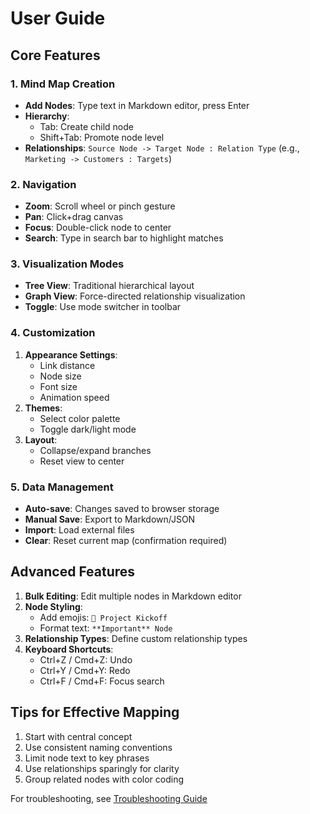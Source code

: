 # User Guide

## Core Features

### 1. Mind Map Creation

- **Add Nodes**: Type text in Markdown editor, press Enter
- **Hierarchy**:
  - Tab: Create child node
  - Shift+Tab: Promote node level
- **Relationships**:
  `Source Node -> Target Node : Relation Type`
  (e.g., `Marketing -> Customers : Targets`)

### 2. Navigation

- **Zoom**: Scroll wheel or pinch gesture
- **Pan**: Click+drag canvas
- **Focus**: Double-click node to center
- **Search**: Type in search bar to highlight matches

### 3. Visualization Modes

- **Tree View**: Traditional hierarchical layout
- **Graph View**: Force-directed relationship visualization
- **Toggle**: Use mode switcher in toolbar

### 4. Customization

1. **Appearance Settings**:
   - Link distance
   - Node size
   - Font size
   - Animation speed
2. **Themes**:
   - Select color palette
   - Toggle dark/light mode
3. **Layout**:
   - Collapse/expand branches
   - Reset view to center

### 5. Data Management

- **Auto-save**: Changes saved to browser storage
- **Manual Save**: Export to Markdown/JSON
- **Import**: Load external files
- **Clear**: Reset current map (confirmation required)

## Advanced Features

1. **Bulk Editing**: Edit multiple nodes in Markdown editor
2. **Node Styling**:
   - Add emojis: `🚀 Project Kickoff`
   - Format text: `**Important** Node`
3. **Relationship Types**: Define custom relationship types
4. **Keyboard Shortcuts**:
   - Ctrl+Z / Cmd+Z: Undo
   - Ctrl+Y / Cmd+Y: Redo
   - Ctrl+F / Cmd+F: Focus search

## Tips for Effective Mapping

1. Start with central concept
2. Use consistent naming conventions
3. Limit node text to key phrases
4. Use relationships sparingly for clarity
5. Group related nodes with color coding

For troubleshooting, see [Troubleshooting Guide](Troubleshooting.md)
